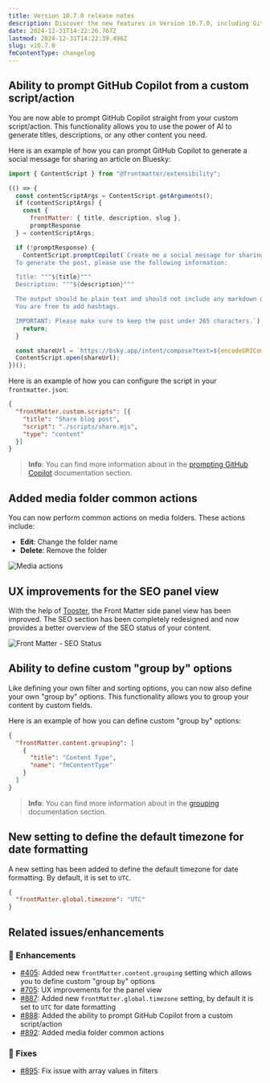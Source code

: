 ```yaml
---
title: Version 10.7.0 release notes
description: Discover the new features in Version 10.7.0, including GitHub Copilot prompts, media actions, and enhanced SEO panel improvements.
date: 2024-12-31T14:22:26.767Z
lastmod: 2024-12-31T14:22:39.496Z
slug: v10.7.0
fmContentType: changelog
---
```


## Ability to prompt GitHub Copilot from a custom script/action

You are now able to prompt GitHub Copilot straight from your custom script/action. This functionality allows you to use the power of AI to generate titles, descriptions, or any other content you need.

Here is an example of how you can prompt GitHub Copilot to generate a social message for sharing an article on Bluesky:

```javascript {{ "title": "Prompting GitHub Copilot", "description": "./scripts/share.mjs"  }}
import { ContentScript } from "@frontmatter/extensibility";

(() => {
  const contentScriptArgs = ContentScript.getArguments();
  if (contentScriptArgs) {
    const {
      frontMatter: { title, description, slug },
      promptResponse
  } = contentScriptArgs;

  if (!promptResponse) {
    ContentScript.promptCopilot(`Create me a social message for sharing this article on Bluesky.
  To generate the post, please use the following information:

  Title: """${title}"""
  Description: """${description}"""

  The output should be plain text and should not include any markdown or HTML tags.
  You are free to add hashtags.

  IMPORTANT: Please make sure to keep the post under 265 characters.`);
    return;
  }

  const shareUrl = `https://bsky.app/intent/compose?text=${encodeURIComponent(promptResponse)}%20${encodeURIComponent(url)}`;
  ContentScript.open(shareUrl);
})();
```

Here is an example of how you can configure the script in your `frontmatter.json`:

```json {{ "title": "The script configuration", "description": "frontmatter.json" }}
{
  "frontMatter.custom.scripts": [{
    "title": "Share blog post",
    "script": "./scripts/share.mjs",
    "type": "content"
  }]
}
```

> **Info**: You can find more information about in the [prompting GitHub Copilot](/docs/custom-actions/advanced#prompting-github-copilot) documentation section.

## Added media folder common actions

You can now perform common actions on media folders. These actions include:

- **Edit**: Change the folder name
- **Delete**: Remove the folder

![Media actions](/releases/v10.7.0/media-actions.webp)

## UX improvements for the SEO panel view

With the help of [Tooster](https://github.com/T3sT3ro), the Front Matter side panel view has been improved. The SEO section has been completely redesigned and now provides a better overview of the SEO status of your content.

![Front Matter - SEO Status](/releases/v10.7.0/fm-seo-status.webp)

## Ability to define custom "group by" options

Like defining your own filter and sorting options, you can now also define your own "group by" options. This functionality allows you to group your content by custom fields.

Here is an example of how you can define custom "group by" options:

```json {{ "title": "Example of adding custom grouping options" }}
{
  "frontMatter.content.grouping": [
    {
      "title": "Content Type",
      "name": "fmContentType"
    }
  ]
}
```

> **Info**: You can find more information about in the [grouping](/docs/dashboard/content-view#grouping) documentation section.

## New setting to define the default timezone for date formatting

A new setting has been added to define the default timezone for date formatting. By default, it is set to `UTC`.

```json {{ "title": "Setting the default timezone", "description": "frontmatter.json" }}
{
  "frontMatter.global.timezone": "UTC"
}
```

## Related issues/enhancements

### 🎨 Enhancements

- [#405](https://github.com/estruyf/vscode-front-matter/issues/405): Added new `frontMatter.content.grouping` setting which allows you to define custom "group by" options
- [#705](https://github.com/estruyf/vscode-front-matter/issues/705): UX improvements for the panel view
- [#887](https://github.com/estruyf/vscode-front-matter/issues/887): Added new `frontMatter.global.timezone` setting, by default it is set to `UTC` for date formatting
- [#888](https://github.com/estruyf/vscode-front-matter/issues/888): Added the ability to prompt GitHub Copilot from a custom script/action
- [#892](https://github.com/estruyf/vscode-front-matter/issues/892): Added media folder common actions

### 🐞 Fixes

- [#895](https://github.com/estruyf/vscode-front-matter/issues/895): Fix issue with array values in filters